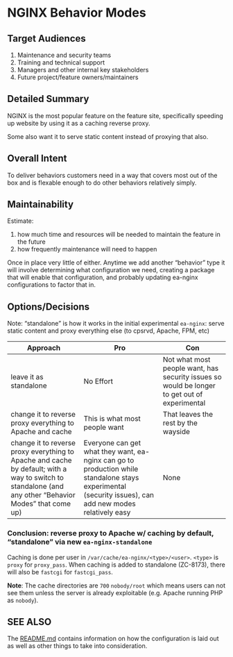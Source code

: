 # NGINX Behavior Modes

## Target Audiences

1. Maintenance and security teams
2. Training and technical support
3. Managers and other internal key stakeholders
4. Future project/feature owners/maintainers

## Detailed Summary

NGINX is the most popular feature on the feature site, specifically speeding up website by using it as a caching reverse proxy.

Some also want it to serve static content instead of proxying that also.

## Overall Intent

To deliver behaviors customers need in a way that covers most out of the box and is flexable enough to do other behaviors relatively simply.

## Maintainability

Estimate:

1. how much time and resources will be needed to maintain the feature in the future
2. how frequently maintenance will need to happen

Once in place very little of either. Anytime we add another “behavior” type it will involve determining what configuration we need, creating a package that will enable that configuration, and probably updating ea-nginx configurations to factor that in.

## Options/Decisions

Note: “standalone” is how it works in the initial experimental `ea-nginx`: serve static content and proxy everything else (to cpsrvd, Apache, FPM, etc)

| Approach | Pro | Con |
| ---------| ----| ----|
| leave it as standalone | No Effort | Not what most people want, has security issues so would be longer to get out of experimental |
| change it to reverse proxy everything to Apache and cache | This is what most people want | That leaves the rest by the wayside |
| change it to reverse proxy everything to Apache and cache by default; with a way to switch to standalone (and any other “Behavior Modes” that come up) | Everyone can get what they want, ea-nginx can go to production while standalone stays experimental (security issues), can add new modes relatively easy | None |

### Conclusion: reverse proxy to Apache w/ caching by default, “standalone” via new `ea-nginx-standalone`

Caching is done per user in `/var/cache/ea-nginx/<type>/<user>`. `<type>` is `proxy` for `proxy_pass`. When caching is added to standalone (ZC-8173), there will also be `fastcgi` for `fastcgi_pass`.

**Note**: The cache directories are `700` `nobody/root` which means users can not see them unless the server is already exploitable (e.g. Apache running PHP as `nobody`).

## SEE ALSO

The [README.md](README.md) contains information on how the configuration is laid out as well as other things to take into consideration.
